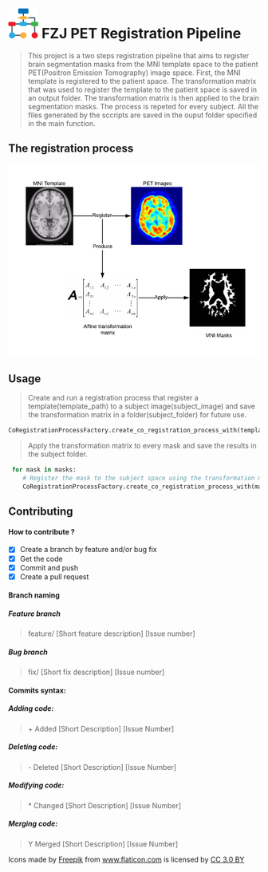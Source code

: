 #  <img src="/assets/flow-chart.png" width="60" vertical-align="bottom"> FZJ PET Registration Pipeline

> This project is a two steps registration pipeline that aims to register brain segmentation masks from the MNI template space to the patient PET(Positron Emission Tomography) image space. First, the MNI template is registered to the patient space. The transformation matrix that was used to register the template to the patient space is saved in an output folder. The transformation matrix is then applied to the brain segmentation masks. The process is repeted for every subject. All the files generated by the sccripts are saved in the ouput folder specified in the main function.

## The registration process
<img src="/assets/Registration Pipeline.png">

## Usage

> Create and run a registration process that register a template(template_path) to a subject image(subject_image) and save the 
transformation matrix in a folder(subject_folder) for future use.
```python
CoRegistrationProcessFactory.create_co_registration_process_with(template_path, subject_image, subject_folder).run()
```
> Apply the transformation matrix to every mask and save the results in the subject folder.
```python
 for mask in masks:
    # Register the mask to the subject space using the transformation matrix
    CoRegistrationProcessFactory.create_co_registration_process_with(mask, subject, subject_folder, transformation_matrix_path).run()
```

## Contributing

#### How to contribute ?
- [X] Create a branch by feature and/or bug fix
- [X] Get the code
- [X] Commit and push
- [X] Create a pull request

#### Branch naming

##### Feature branch
> feature/ [Short feature description] [Issue number]

##### Bug branch
> fix/ [Short fix description] [Issue number]

#### Commits syntax:

##### Adding code:
> \+ Added [Short Description] [Issue Number]

##### Deleting code:
> \- Deleted [Short Description] [Issue Number]

##### Modifying code:
> \* Changed [Short Description] [Issue Number]

##### Merging code:
> Y Merged [Short Description] [Issue Number]


Icons made by <a href="http://www.flaticon.com/authors/freepik" title="Freepik">Freepik</a> from <a href="http://www.flaticon.com" title="Flaticon">www.flaticon.com</a> is licensed by <a href="http://creativecommons.org/licenses/by/3.0/" title="Creative Commons BY 3.0" target="_blank">CC 3.0 BY</a>


